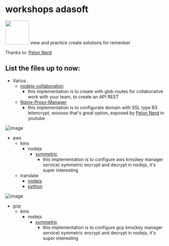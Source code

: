 # workshops adasoft
<img src="https://user-images.githubusercontent.com/57869273/200660903-304f5c35-4b60-409e-81b9-0dc7570c96f2.png" width="75">
view and practice create solutions for remenber


Thanks to: [Pelon Nerd](https://github.com/pablokbs)

## List the files up to now:



- Varius
  - [nodejs-collaboration](./various/nodejs-collaboration)
    - this implementation is to create with glob routes for collaborative work with your team, to create an API REST
  - [Nginx-Proxy-Manager](./various/nginx-proxy-manager)
    - this implementation is to configurate domain with SSL type R3 letencrypt, wooooo that's great option, exposed by [Pelon Nerd](https://github.com/pablokbs) in youtube

![image](https://user-images.githubusercontent.com/47198640/210457540-983b51ff-3899-4bde-bbe2-eded50157ad9.png)

- aws
  - kms
    - nodejs 
      - [symmetric](./aws/kms/nodejs/symmetric)
        - this implementation is to configure aws kms(key manager service) symmetric encrypt and decrypt in nodejs, it's super interesting
  - translate
    - [nodejs](./aws/translate/nodejs)
    - [python](./aws/translate/python)
    
 ![image](https://user-images.githubusercontent.com/47198640/210457627-fa65e6f3-b5e9-4920-86a8-24431ec4b9bb.png)

- gcp
  - kms
    - nodejs 
      - [symmetric](./gcp/kms/nodejs/symmetric)
        - this implementation is to configure gcp kms(key manager service) symmetric encrypt and decrypt in nodejs, it's super interesting


